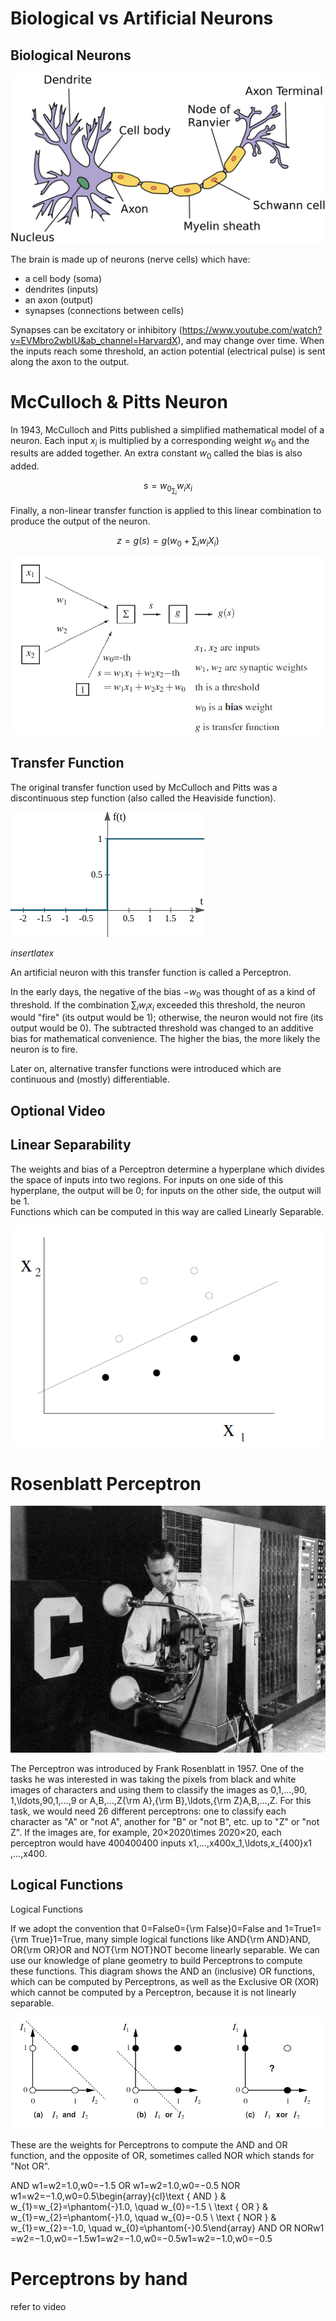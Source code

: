 # Biological vs Artificial Neurons

## Biological Neurons

![](images/img_8.png)

The brain is made up of neurons (nerve cells) which have:
- a cell body (soma)
- dendrites (inputs)
- an axon (output)
- synapses (connections between cells)

Synapses can be excitatory or inhibitory (https://www.youtube.com/watch?v=EVMbro2wblU&ab_channel=HarvardX), 
and may change over time. When the inputs reach some threshold, an action 
potential (electrical pulse) is sent along the axon to the output. 

# McCulloch & Pitts Neuron
In 1943, McCulloch and Pitts published a simplified mathematical model of a 
neuron. Each input $x_i$ is multiplied by a corresponding weight $w_0$ and the 
results are added together. An extra constant $w_0$ called the bias is also 
added.

$$ s = w_0 _ \sum_i w_i x_i $$

Finally, a non-linear transfer function is applied to this linear combination 
to produce the output of the neuron.

$$ z = g(s) = g(w_0 + \sum_i w_i X_i) $$

![img.png](images/img_9.png)

## Transfer Function
The original transfer function used by McCulloch and Pitts was a discontinuous 
step function (also called the Heaviside function).

![img.png](images/img_10.png)

$insert latex$

An artificial neuron with this transfer function is called a Perceptron.

In the early days, the negative of the bias $−w_0$ was thought of 
as a kind of threshold. If the combination $\sum_i w_i x_i$
exceeded this threshold, the neuron would "fire" (its output would be 1); 
otherwise, the neuron would not fire (its output would be 0). The subtracted 
threshold was changed to an additive bias for mathematical convenience. The 
higher the bias, the more likely the neuron is to fire.

Later on, alternative transfer functions were introduced which are continuous 
and (mostly) differentiable.

## Optional Video

## Linear Separability
The weights and bias of a Perceptron determine a hyperplane which divides the 
space of inputs into two regions. For inputs on one side of this hyperplane, 
the output will be 0; for inputs on the other side, the output will be 1.  
Functions which can be computed in this way are called Linearly Separable.

![img.png](images/img_11.png)

# Rosenblatt Perceptron

![img_1.png](images/img_12.png)

The Perceptron was introduced by Frank Rosenblatt in 1957. One of the tasks he 
was interested in was taking the pixels from black and white images of 
characters and using them to classify the images as 0,1,…,90, 1,\ldots,90,1,…,9 
or A,B,…,Z{\rm A},{\rm B},\ldots,{\rm Z}A,B,…,Z. For this task, we would need 
26 different perceptrons: one to classify each character as "A" or "not A", 
another for "B" or "not B", etc. up to "Z" or "not Z". If the images are, for 
example, 20×2020\times 2020×20, each perceptron would have 400400400 inputs 
x1,…,x400x_1,\ldots,x_{400}x1​,…,x400​.

## Logical Functions
Logical Functions

If we adopt the convention that 0=False0={\rm False}0=False and 
1=True1={\rm True}1=True, many simple logical functions like 
AND{\rm AND}AND, OR{\rm OR}OR and NOT{\rm NOT}NOT 
become linearly separable. We can use our knowledge of plane geometry to build 
Perceptrons to compute these functions. This diagram shows the AND an 
(inclusive) OR functions, which can be computed by Perceptrons, as well as the 
Exclusive OR (XOR) which cannot be computed by a Perceptron, because it is not 
linearly separable.

![img_2.png](images/img_13.png)

These are the weights for Perceptrons to compute the AND and OR function, and the opposite of OR, sometimes called NOR which stands for "Not OR".

 AND w1=w2=1.0,w0=−1.5 OR w1=w2=1.0,w0=−0.5 NOR w1=w2=−1.0,w0=0.5\begin{array}{cl}\text { AND } & w_{1}=w_{2}=\phantom{-}1.0, \quad w_{0}=-1.5 \\ \text { OR } & w_{1}=w_{2}=\phantom{-}1.0, \quad w_{0}=-0.5 \\ \text { NOR } & w_{1}=w_{2}=-1.0, \quad w_{0}=\phantom{-}0.5\end{array}
 AND  OR  NOR ​w1​=w2​=−1.0,w0​=−1.5w1​=w2​=−1.0,w0​=−0.5w1​=w2​=−1.0,w0​=−0.5​
 

# Perceptrons by hand
refer to video
